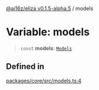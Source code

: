 [@ai16z/eliza v0.1.5-alpha.5](../index.md) / models

# Variable: models

> `const` **models**: [`Models`](../type-aliases/Models.md)

## Defined in

[packages/core/src/models.ts:4](https://github.com/royerz2/eliza-test-textrs-main/blob/main/packages/core/src/models.ts#L4)
